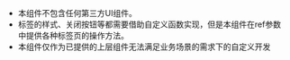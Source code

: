 <!-- <code src="@/demo/base.tsx"></code> -->
<code src="@/demo/semi/test.tsx"></code>
* 本组件不包含任何第三方UI组件。
* 标签的样式、关闭按钮等都需要借助自定义函数实现，但是本组件在ref参数中提供各种标签页的操作方法。
* 本组件仅作为已提供的上层组件无法满足业务场景的需求下的自定义开发
